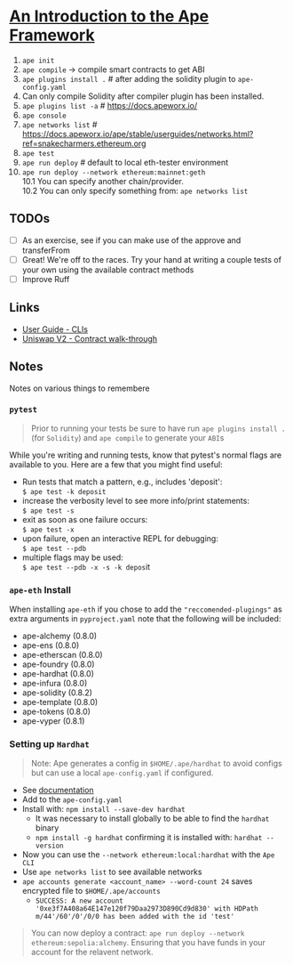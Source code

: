 # [An Introduction to the Ape Framework](https://snakecharmers.ethereum.org/intro-to-ape/)

1. `ape init`
2. `ape compile` -> compile smart contracts to get ABI
3. `ape plugins install .`  # after adding the solidity plugin to `ape-config.yaml`
4. Can only compile Solidity after compiler plugin has been installed.
5. `ape plugins list -a`  # https://docs.apeworx.io/
6. `ape console`
7. `ape networks list`  # https://docs.apeworx.io/ape/stable/userguides/networks.html?ref=snakecharmers.ethereum.org
8. `ape test`
9. `ape run deploy`  # default to local eth-tester environment
10. `ape run deploy --network ethereum:mainnet:geth`  
  10.1 You can specify another chain/provider.  
  10.2 You can only specify something from: `ape networks list`

## TODOs

- [ ] As an exercise, see if you can make use of the approve and transferFrom
- [ ] Great! We're off to the races. Try your hand at writing a couple tests of your own using the available contract methods
- [ ] Improve Ruff

## Links

- [User Guide - CLIs](https://docs.apeworx.io/ape/stable/userguides/clis.html?ref=snakecharmers.ethereum.org)
- [Uniswap V2 - Contract walk-through](https://ethereum.org/en/developers/tutorials/uniswap-v2-annotated-code/)

## Notes

Notes on various things to remembere

### `pytest`

> Prior to running your tests be sure to have run `ape plugins install .` (for `Solidity`) and `ape compile` to generate your `ABI`s

While you're writing and running tests, know that pytest's normal flags are available to you. Here are a few that you might find useful:

- Run tests that match a pattern, e.g., includes 'deposit':  
`$ ape test -k deposit`
- increase the verbosity level to see more info/print statements:  
`$ ape test -s`
- exit as soon as one failure occurs:  
`$ ape test -x`
- upon failure, open an interactive REPL for debugging:  
`$ ape test --pdb`
- multiple flags may be used:  
`$ ape test --pdb -x -s -k depos`it

### `ape-eth` Install

When installing `ape-eth` if you chose to add the `"reccomended-plugings"` as extra arguments in `pyproject.yaml` note that the following will be included:

- ape-alchemy (0.8.0)
- ape-ens (0.8.0)
- ape-etherscan (0.8.0)
- ape-foundry (0.8.0)
- ape-hardhat (0.8.0)
- ape-infura (0.8.0)
- ape-solidity (0.8.2)
- ape-template (0.8.0)
- ape-tokens (0.8.0)
- ape-vyper (0.8.1)

### Setting up `Hardhat`

> Note: Ape generates a config in `$HOME/.ape/hardhat` to avoid configs but can use a local `ape-config.yaml` if configured.

- See [documentation](https://github.com/ApeWorX/ape-hardhat)
- Add to the `ape-config.yaml`
- Install with: `npm install --save-dev hardhat`
  - It was necessary to install globally to be able to find the `hardhat` binary
  - `npm install -g hardhat` confirming it is installed with: `hardhat --version`
- Now you can use the `--network ethereum:local:hardhat` with the `Ape CLI`
- Use `ape networks list` to see available networks
- `ape accounts generate <account_name> --word-count 24` saves encrypted file to `$HOME/.ape/accounts`
  - `SUCCESS: A new account '0xe3f7A408a64E147e120f79Daa2973D890Cd9d830' with HDPath m/44'/60'/0'/0/0 has been added with the id 'test'`

> You can now deploy a contract: `ape run deploy --network ethereum:sepolia:alchemy`. Ensuring that you have funds in your account for the relavent network.
